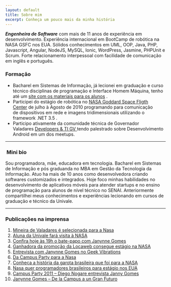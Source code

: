 ```yaml
---
layout: default
title: Sobre mim
excerpt: Conheça um pouco mais da minha história
---
```


***Engenheira de Software*** com mais de 11 anos de experiência em desenvolvimento. Experiência internacional em BootCamp de robótica na NASA GSFC nos EUA. Sólidos conhecimentos em UML, OOP, Java, PHP, Javascript, Angular, NodeJS, MySQL, Ionic, WordPress, Jasmine, PHPUnit e Scrum. Forte relacionamento interpessoal com facilidade de comunicação em inglês e português.
 

### Formação

- Bacharel em Sistemas de Informação, já lecionei em graduação e curso técnico disciplinas de programação e Interface Homem Máquina, tenho até um [site com os materiais para os alunos](https://sites.google.com/site/professorajanynnegomes/) .
- Participei do estágio de robótica no [NASA Goddard Space Fligth Center](http://www.nasa.gov/centers/goddard/home/index.html) de julho à Agosto de 2010 programando para comunicação de dispositivos em rede e imagens tridimensionais utilizando o framework .NET 3.5 .
- Participo ativamente da comunidade técnica de Governador Valadares [Developers & TI GV ](https://www.facebook.com/groups/1407520159508452/)tendo palestrado sobre Desenvolvimento Android em um dos meetups.

* * *

###  Mini bio

Sou programadora, mãe, educadora em tecnologia. Bacharel em Sistemas de Informação e pós graduanda no MBA em Gestão da Tecnologia da Informação. Atuo ha mais de 10 anos como desenvolvedora criando softwares customizados e integrados. Hoje foco minhas habilidades no desenvolvimento de aplicativos móveis para atender startups e no ensino de programação para alunos de nível técnico no SENAI. Anteriormente compartilhei meus conhecimentos e experiências lecionando em cursos de graduação e técnico da Univale.


* * *

### Publicações na imprensa

1. [Mineira de Valadares é selecionada para a Nasa](http://noticias.r7.com/tecnologia-e-ciencia/noticias/mineira-de-valadares-e-selecionada-para-a-nasa-20100506.html)
2. [Aluna da Univale fará visita à NASA](http://www.univale.br/noticia/1262/Aluna-da-Univale-fara-visita-a-NASA.aspx)
3. [Confira hoje às 19h o bate-papo com Janynne Gomes](http://www.univale.br/noticia/1305/Confira-hoje-as-19h-o-bate-papo-com-Janynne-Gomes-.aspx)
4. [Ganhadora da promoção da Locaweb consegue estágio na NASA](http://blog.locaweb.com.br/marketing/ganhadora-da-promocao-da-locaweb-consegue-estagio-na-nasa/)
5. [Entrevista com Janynne Gomes no Geek Vibrations](http://blog.campus-party.com.br/index.php/2010/06/28/entrevista-com-janynne-gomes-no-geek-vibrations/)
6. [Da Campus Party para a Nasa](http://blogs.estadao.com.br/radar-tecnologico/2011/01/19/da-campus-party-para-a-nasa/)
7. [Conheça a história da garota brasileira que foi para a NASA](http://todateen.uol.com.br/diversao/729/materia/conheca-a-historia-da-garota-brasileira-que-foi-para-a-nasa.html)
8. [Nasa quer programadores brasileiros para estágio nos EUA](http://veja.abril.com.br/noticia/ciencia/nasa-quer-programadores-brasileiros-para-estagio-nos-eua)
9. [Campus Party 2011 – Diego Nogare entrevista Janny Gomes](http://www.youtube.com/watch?v=Vhal08zXmt8)
10. [Janynne Gomes – De la Campus a un Gran Futuro](http://www.imperdiblemagazine.com/?p=82)